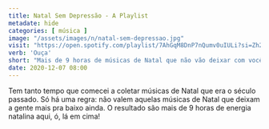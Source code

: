```yaml
---
title: Natal Sem Depressão - A Playlist 
metadate: hide
categories: [ música ]
image: "/assets/images/n/natal-sem-depressao.jpg"
visit: "https://open.spotify.com/playlist/7AhGqM8DnP7nQumv0uIULi?si=Zh24qACZRsyhmVJkNrbHYw"
verb: 'Ouça'
short: "Mais de 9 horas de músicas de Natal que não vão deixar com você com vontade de se matar"
date: 2020-12-07 08:00
---
```


Tem tanto tempo que comecei a coletar músicas de Natal que era o século passado. Só há uma regra: não valem aquelas músicas de Natal que deixam a gente mais pra baixo ainda. O resultado são mais de 9 horas de energia natalina aqui, ó, lá em cima!
